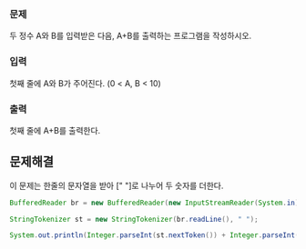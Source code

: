 ### 문제
두 정수 A와 B를 입력받은 다음, A+B를 출력하는 프로그램을 작성하시오.

### 입력
첫째 줄에 A와 B가 주어진다. (0 < A, B < 10)

### 출력
첫째 줄에 A+B를 출력한다.

## 문제해결
이 문제는 한줄의 문자열을 받아 [" "]로 나누어 두 숫자를 더한다.
```java
BufferedReader br = new BufferedReader(new InputStreamReader(System.in));

StringTokenizer st = new StringTokenizer(br.readLine(), " ");

System.out.println(Integer.parseInt(st.nextToken()) + Integer.parseInt(st.nextToken()));
```